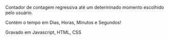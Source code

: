 Contador de contagem regressiva até um determinado momento escolhido pelo usuário.

Contém o tempo em Dias, Horas, Minutos e Segundos!

Gravado em Javascript, HTML, CSS
